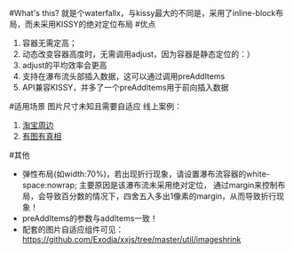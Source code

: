 #What's this?
就是个waterfallx，与kissy最大的不同是，采用了inline-block布局，而未采用KISSY的绝对定位布局
#优点
1. 容器无需定高；
2. 动态改变容器高度时，无需调用adjust，因为容器是静态定位的：）
3. adjust的平均效率会更高
4. 支持在瀑布流头部插入数据，这可以通过调用preAddItems
5. API兼容KISSY，并多了一个preAddItems用于前向插入数据

#适用场景
图片尺寸未知且需要自适应
线上案例：
1. [淘宝周边](http://zhoubian.taobao.com)
2. [有图有真相](http://www.taobao.com/go/act/sale/zhenxiang.php)

#其他
* 弹性布局(如width:70%)，若出现折行现象，请设置瀑布流容器的white-space:nowrap; 主要原因是该瀑布流未采用绝对定位，
  通过margin来控制布局，会导致百分数的情况下，四舍五入多出1像素的margin，从而导致折行现象！
* preAddItems的参数与addItems一致！
* 配套的图片自适应组件可见：https://github.com/Exodia/xxjs/tree/master/util/imageshrink
